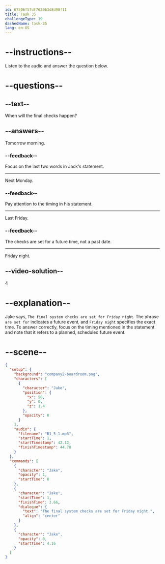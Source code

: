 ```yaml
---
id: 67506f57df7629b3d8d90f11
title: Task 35
challengeType: 19
dashedName: task-35
lang: en-US
---
```

<!-- (Audio) Jake: The final system checks are set for Friday night. -->

# --instructions--

Listen to the audio and answer the question below.

# --questions--

## --text--

When will the final checks happen?

## --answers--

Tomorrow morning.

### --feedback--

Focus on the last two words in Jack's statement.

---

Next Monday.

### --feedback--

Pay attention to the timing in his statement.

---

Last Friday.

### --feedback--

The checks are set for a future time, not a past date.

---

Friday night.

## --video-solution--

4

# --explanation--

Jake says, `The final system checks are set for Friday night`. The phrase `are set for` indicates a future event, and `Friday night` specifies the exact time. To answer correctly, focus on the timing mentioned in the statement and note that it refers to a planned, scheduled future event.

# --scene--

```json
{
  "setup": {
    "background": "company2-boardroom.png",
    "characters": [
      {
        "character": "Jake",
        "position": {
          "x": 50,
          "y": 0,
          "z": 1.4
        },
        "opacity": 0
      }
    ],
    "audio": {
      "filename": "B1_5-1.mp3",
      "startTime": 1,
      "startTimestamp": 42.12,
      "finishTimestamp": 44.78
    }
  },
  "commands": [
    {
      "character": "Jake",
      "opacity": 1,
      "startTime": 0
    },
    {
      "character": "Jake",
      "startTime": 1,
      "finishTime": 3.66,
      "dialogue": {
        "text": "The final system checks are set for Friday night.",
        "align": "center"
      }
    },
    {
      "character": "Jake",
      "opacity": 0,
      "startTime": 4.16
    }
  ]
}
```
